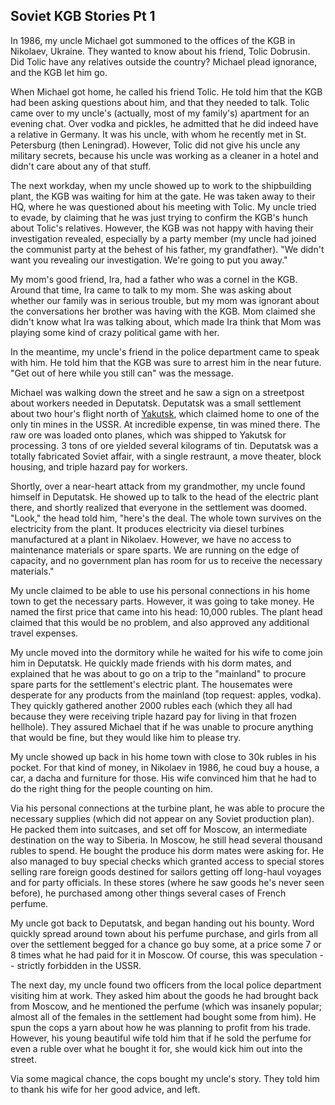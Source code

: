 ## Soviet KGB Stories Pt 1 ##

In 1986, my uncle Michael got summoned to the offices of the KGB in Nikolaev, Ukraine.
They wanted to know about his friend, Tolic Dobrusin.
Did Tolic have any relatives outside the country?
Michael plead ignorance, and the KGB let him go.

When Michael got home, he called his friend Tolic.
He told him that the KGB had been asking questions about him, and that they needed to talk.
Tolic came over to my uncle's (actually, most of my family's) apartment for an evening chat.
Over vodka and pickles, he admitted that he did indeed have a relative in Germany.
It was his uncle, with whom he recently met in St. Petersburg (then Leningrad).
However, Tolic did not give his uncle any military secrets, because his uncle was working as a cleaner in a hotel and didn't care about any of that stuff.

The next workday, when my uncle showed up to work to the shipbuilding plant, the KGB was waiting for him at the gate.
He was taken away to their HQ, where he was questioned about his meeting with Tolic.
My uncle tried to evade, by claiming that he was just trying to confirm the KGB's hunch about Tolic's relatives.
However, the KGB was not happy with having their investigation revealed, especially by a party member (my uncle had joined the communist party at the behest of his father, my grandfather).
"We didn't want you revealing our investigation.
We're going to put you away."

My mom's good friend, Ira, had a father who was a cornel in the KGB.
Around that time, Ira came to talk to my mom.
She was asking about whether our family was in serious trouble, but my mom was ignorant about the conversations her brother was having with the KGB.
Mom claimed she didn't know what Ira was talking about, which made Ira think that Mom was playing some kind of crazy political game with her.

In the meantime, my uncle's friend in the police department came to speak with him.
He told him that the KGB was sure to arrest him in the near future.
"Get out of here while you still can" was the message.

Michael was walking down the street and he saw a sign on a streetpost about workers needed in Deputatsk.
Deputatsk was a small settlement about two hour's flight north of [Yakutsk](https://www.google.com/maps/preview?hl=en&authuser=0#!q=yakutsk%2C+russia&data=!4m10!1m9!4m8!1m3!1d1951509!2d129.3333433!3d62.7799773!3m2!1i1438!2i802!4f13.1), which claimed home to one of the only tin mines in the USSR.
At incredible expense, tin was mined there.
The raw ore was loaded onto planes, which was shipped to Yakutsk for processing.
3 tons of ore yielded several kilograms of tin.
Deputatsk was a totally fabricated Soviet affair, with a single restraunt, a move theater, block housing, and triple hazard pay for workers.

Shortly, over a near-heart attack from my grandmother, my uncle found himself in Deputatsk.
He showed up to talk to the head of the electric plant there, and shortly realized that everyone in the settlement was doomed.
"Look," the head told him, "here's the deal.
The whole town survives on the electricity from the plant.
It produces electricity via diesel turbines manufactured at a plant in Nikolaev.
However, we have no access to maintenance materials or spare sparts.
We are running on the edge of capacity, and no government plan has room for us to receive the necessary materials."

My uncle claimed to be able to use his personal connections in his home town to get the necessary parts.
However, it was going to take money.
He named the first price that came into his head: 10,000 rubles.
The plant head claimed that this would be no problem, and also approved any additional travel expenses.

My uncle moved into the dormitory while he waited for his wife to come join him in Deputatsk.
He quickly made friends with his dorm mates, and explained that he was about to go on a trip to the "mainland" to procure spare parts for the settlement's electric plant.
The housemates were desperate for any products from the mainland (top request: apples, vodka).
They quickly gathered another 2000 rubles each (which they all had because they were receiving triple hazard pay for living in that frozen hellhole).
They assured Michael that if he was unable to procure anything that would be fine, but they would like him to please try.

My uncle showed up back in his home town with close to 30k rubles in his pocket.
For that kind of money, in Nikolaev in 1986, he coud buy a house, a car, a dacha and furniture for those.
His wife convinced him that he had to do the right thing for the people counting on him.

Via his personal connections at the turbine plant, he was able to procure the necessary supplies (which did not appear on any Soviet production plan).
He packed them into suitcases, and set off for Moscow, an intermediate destination on the way to Siberia.
In Moscow, he still head several thousand rubles to spend.
He bought the produce his dorm mates were asking for.
He also managed to buy special checks which granted access to special stores selling rare foreign goods destined for sailors getting off long-haul voyages and for party officials.
In these stores (where he saw goods he's never seen before), he purchased among other things several cases of French perfume.

My uncle got back to Deputatsk, and began handing out his bounty.
Word quickly spread around town about his perfume purchase, and girls from all over the settlement begged for a chance go buy some, at a price some 7 or 8 times what he had paid for it in Moscow.
Of course, this was speculation -- strictly forbidden in the USSR.

The next day, my uncle found two officers from the local police department visiting him at work.
They asked him about the goods he had brought back from Moscow, and he mentioned the perfume (which was insanely popular; almost all of the females in the settlement had bought some from him).
He spun the cops a yarn about how he was planning to profit from his trade.
However, his young beautiful wife told him that if he sold the perfume for even a ruble over what he bought it for, she would kick him out into the street.

Via some magical chance, the cops bought my uncle's story.
They told him to thank his wife for her good advice, and left.
